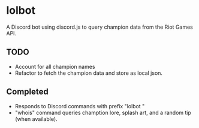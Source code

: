 # lolbot
A Discord bot using discord.js to query champion data from the Riot Games API.

## TODO
- Account for all champion names
- Refactor to fetch the champion data and store as local json.

## Completed
- Responds to Discord commands with prefix "lolbot "
- "whois" command queries chamption lore, splash art, and a random tip (when available).